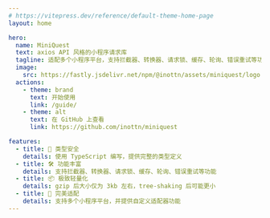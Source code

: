 ```yaml
---
# https://vitepress.dev/reference/default-theme-home-page
layout: home

hero:
  name: MiniQuest
  text: axios API 风格的小程序请求库
  tagline: 适配多个小程序平台，支持拦截器、转换器、请求锁、缓存、轮询、错误重试等功能
  image:
    src: https://fastly.jsdelivr.net/npm/@inottn/assets/miniquest/logo.svg
  actions:
    - theme: brand
      text: 开始使用
      link: /guide/
    - theme: alt
      text: 在 GitHub 上查看
      link: https://github.com/inottn/miniquest

features:
  - title: 🔑 类型安全
    details: 使用 TypeScript 编写，提供完整的类型定义
  - title: 🛠 功能丰富
    details: 支持拦截器、转换器、请求锁、缓存、轮询、错误重试等功能
  - title: 📦 极致轻量化
    details: gzip 后大小仅为 3kb 左右，tree-shaking 后可能更小
  - title: 🔌 完美适配
    details: 支持多个小程序平台，并提供自定义适配器功能
---
```

